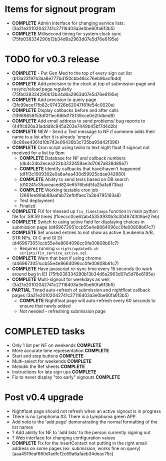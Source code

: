 # Items for signout program

* **COMPLETE** Admin interface for changing service lists: (3a21e20102042741c27116403a3e0be60fa6f3b5)
* **COMPLETE** Millisecond timing for system clock sync (75fb038334290b13b34d6a2963d07e5d76e6195e)

# TODO for v0.3 release

* **COMPLETE** - Put Gen Med to the top of every sign out list (b13a23197b3aa8e777bd150cbb48cc76eb9bacfbdd)
* **COMPLETE** Add precision to the clock at top of submission page and resync/reload page regularly (75fb038334290b13b34d6a2963d07e5d76e6195e)
* **COMPLETE** Add precision to query page (3fc99ecef7fb82c074326b62047f81fe54c0020e)
* **COMPLETE** Display callbacks before and after calls (13969656f53df0f1ec666d175139cce0e20dbed9)
* **COMPLETE** Add email address to send problems/ bug reports to (44ffc826a31addd8c945d203e7449b45bf7d4d2b)
* **COMPLETE** NEW - Send a Text message to NF if someone adds their name to a list after it is already 'empty' (8c86ee4361d10b743e06436b3c735ba93d42f396)
* **COMPLETE** Cron script using twilio to text night float if signout not received for a list by 9pm
  * **COMPLETE** Database for NF and callback numbers (db4c24b2ecea222b3332459ae3d7067a838d89a7)
  * **COMPLETE** Identify callbacks that have/haven't happened (df1f3c1009302e0a8a4ea430d59925cdae042660)
  * **COMPLETE** Ability to send texts based on DB search (d10241c35aceaced824e6576bdd5fa25a1a873ba)
  * **COMPLETE** Working testable cron job (2861ee99ab89aafab72efbffaec7a3b4795163a8)
  * Test deployment
  * Finalizd
* **COMPLETE** FIX for messed up `fix_timestamps` function in main python file for :59:59 times (ffceccc0ce62ab45353930b3c304674309ae27eb)
* **COMPLETE** Switch to using active field for displaying choices in submission page (d469673051ccb55e4e8664096cc0fe00808b61c7)
* **COMPLETE** Set unused entries to not show as active (Leukemia A/B, STR NPs, GI C and GI D) (d469673051ccb55e4e8664096cc0fe00808b61c7)
  * Requires running `scripts/updatedb.sh scripts/fix_service_active.sql`
* **COMPLETE** Warn that best if using chrome (d469673051ccb55e4e8664096cc0fe00808b61c7)
* **COMPLETE** Have javascript re-sync time every 15 seconds (to work around bug in IE) (75fb038334290b13b34d6a2963d07e5d76e6195e)
* **COMPLETE** Multi-signout for weekdays as well (3a21e20102042741c27116403a3e0be60fa6f3b5)
* **PARTIAL** Timed auto-refresh of submission and nightfloat callback pages (3a21e20102042741c27116403a3e0be60fa6f3b5)
  * **COMPLETE** Nightfloat page will auto-refresh every 60 seconds to ensure that newly added
  * Not needed - refreshing submission page

# COMPLETED tasks

* Only 1 list per NF on weekends **COMPLETE**
* More accurate time representation **COMPLETE**
* Start and stop buttons **COMPLETE**
* Multi-select for weekends **COMPLETE**
* Melodik the Ref sheets **COMPLETE**
* Instructions for late sign ups **COMPLETE**
* Fix to never display "too early" signouts **COMPLETE**

# Post v0.4 upgrade
* Nightfloat page should not refresh when an active signout is in progress
* There is no Lymphoma #3.  There is a Lymphoma green APP.
* Add note to the 'add page' demonstrating the normal formatting of the list names
* ? Add ability for NF to 'add lists' to the person currently signing out
* ? Web interface for changing configuration values
* **COMPLETE** Fix for the insertContact not putting in the right email address on some pages (ex: submission, works fine on query) (aaa4519eaf660d1adfcf2c69a6afaeb34deac75c)

